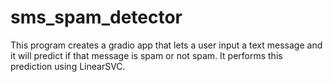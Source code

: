 # sms_spam_detector

This program creates a gradio app that lets a user input a text message and it will predict if that message is spam or not spam. It performs this prediction using LinearSVC. 
